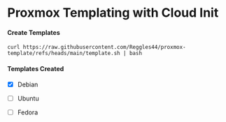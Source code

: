 # Proxmox Templating with Cloud Init

#### Create Templates
```
curl https://raw.githubusercontent.com/Reggles44/proxmox-template/refs/heads/main/template.sh | bash
```

#### Templates Created

- [x] Debian
- [ ] Ubuntu
- [ ] Fedora

